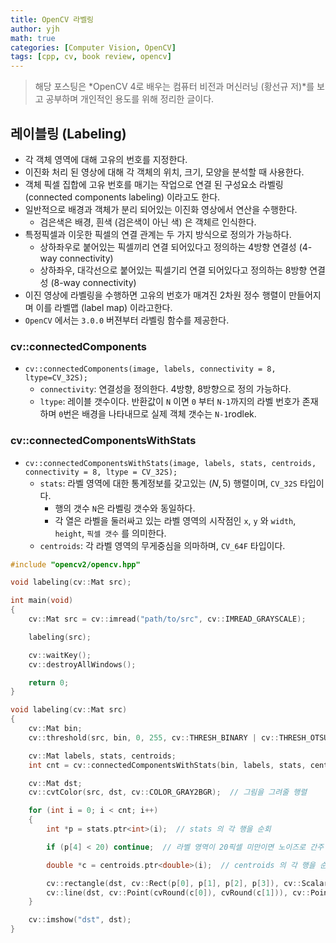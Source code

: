 ```yaml
---
title: OpenCV 라벨링
author: yjh
math: true
categories: [Computer Vision, OpenCV]
tags: [cpp, cv, book review, opencv]
---
```


> 해당 포스팅은 *OpenCV 4로 배우는 컴퓨터 비전과 머신러닝 (황선규 저)*를 보고 공부하며 개인적인 용도를 위해 정리한 글이다.

## 레이블링 (Labeling)

- 각 객체 영역에 대해 고유의 번호를 지정한다.
- 이진화 처리 된 영상에 대해 각 객체의 위치, 크기, 모양을 분석할 때 사용한다.
- 객체 픽셀 집합에 고유 번호를 매기는 작업으로 연결 된 구성요소 라벨링 (connected components labeling) 이라고도 한다.
- 일반적으로 배경과 객체가 분리 되어있는 이진화 영상에서 연산을 수행한다.
  - 검은색은 배경, 흰색 (검은색이 아닌 색) 은 객체르 인식한다.
- 특정픽셀과 이웃한 픽셀의 연결 관계는 두 가지 방식으로 정의가 가능하다.
  - 상하좌우로 붙어있는 픽셀끼리 연결 되어있다고 정의하는 4방향 연결성 (4-way connectivity)
  - 상하좌우, 대각선으로 붙어있는 픽셀기리 연결 되어있다고 정의하는 8방향 연결성 (8-way connectivity)
- 이진 영상에 라벨링을 수행하면 고유의 번호가 매겨진 2차원 정수 행렬이 만들어지며 이를 라벨맵 (label map) 이라고한다.
- `OpenCV` 에서는 `3.0.0` 버젼부터 라벨링 함수를 제공한다.

### cv::connectedComponents

- `cv::connectedComponents(image, labels, connectivity = 8, ltype=CV_32S);`
  - `connectivity`: 연결성을 정의한다. 4방향, 8방향으로 정의 가능하다.
  - `ltype`: 레이블 갯수이다. 반환값이 `N` 이면 `0` 부터 `N-1`까지의 라벨 번호가 존재하며 `0`번은 배경을 나타내므로 실제 객체 갯수는 `N-1`rodlek.

### cv::connectedComponentsWithStats

- `cv::connectedComponentsWithStats(image, labels, stats, centroids, connectivity = 8, ltype = CV_32S);`
  - `stats`: 라벨 영역에 대한 통계정보를 갖고있는 $(N, 5)$ 행렬이며, `CV_32S` 타입이다.
    - 행의 갯수 `N`은 라벨링 갯수와 동일하다.
    - 각 열은 라벨을 둘러싸고 있는 라벨 영역의 시작점인 `x`, `y` 와 `width`, `height`, `픽셀 갯수` 를 의미한다.
  - `centroids`: 각 라벨 영역의 무게중심을 의마하며, `CV_64F` 타입이다.

```cpp
#include "opencv2/opencv.hpp"

void labeling(cv::Mat src);

int main(void)
{
    cv::Mat src = cv::imread("path/to/src", cv::IMREAD_GRAYSCALE);

    labeling(src);

    cv::waitKey();
    cv::destroyAllWindows();

    return 0;
}

void labeling(cv::Mat src)
{
    cv::Mat bin;
    cv::threshold(src, bin, 0, 255, cv::THRESH_BINARY | cv::THRESH_OTSU);  // 영상 이진화

    cv::Mat labels, stats, centroids;
    int cnt = cv::connectedComponentsWithStats(bin, labels, stats, centroids);  // 정의 된 각 행렬에 결과값 넣고 라벨 갯수 반환

    cv::Mat dst;
    cv::cvtColor(src, dst, cv::COLOR_GRAY2BGR);  // 그림을 그려줄 행렬

    for (int i = 0; i < cnt; i++)
    {
        int *p = stats.ptr<int>(i);  // stats 의 각 행을 순회

        if (p[4] < 20) continue;  // 라벨 영역이 20픽셀 미만이면 노이즈로 간주

        double *c = centroids.ptr<double>(i);  // centroids 의 각 행을 순회

        cv::rectangle(dst, cv::Rect(p[0], p[1], p[2], p[3]), cv::Scalar(0, 255, 0), 2);
        cv::line(dst, cv::Point(cvRound(c[0]), cvRound(c[1])), cv::Point(cvRound(c[0]), cvRound(c[1])), cv::Scalar(0, 0, 255), 2, cv::LINE_AA);
    }

    cv::imshow("dst", dst);
}
```